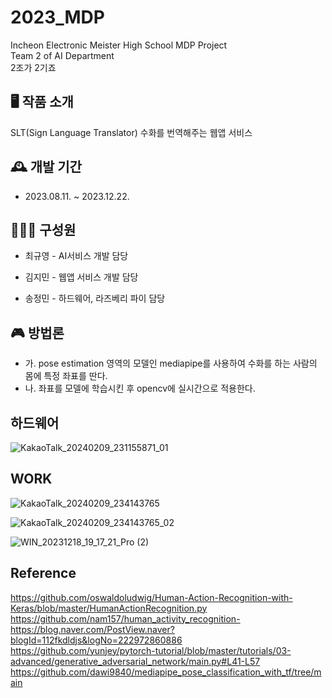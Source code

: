 # 2023_MDP
 Incheon Electronic Meister High School MDP Project\
 Team 2 of AI Department\
 2조가 2기죠

## 🖥 작품 소개
SLT(Sign Language Translator) 
수화를 번역해주는 웹앱 서비스

## 🕰 개발 기간
- 2023.08.11. ~ 2023.12.22.

## 👨‍👦‍👦 구성원
- 최규영 - AI서비스 개발 담당

- 김지민 - 웹앱 서비스 개발 담당

- 송정민 - 하드웨어, 라즈베리 파이 담당

## 🎮 방법론
- 가. pose estimation 영역의 모델인 mediapipe를 사용하여 수화를 하는 사람의 몸에 특정 좌표를 딴다.
- 나. 좌표를 모델에 학습시킨 후 opencv에 실시간으로 적용한다.

## 하드웨어

![KakaoTalk_20240209_231155871_01](https://github.com/Leegyu66/2023_MDP/assets/96297784/5648c54b-dd24-405a-b9dc-156fd8cd043d)


## WORK
![KakaoTalk_20240209_234143765](https://github.com/Leegyu66/2023_MDP/assets/96297784/4800147c-598b-4cbf-b2f2-441d2ccba05c)

![KakaoTalk_20240209_234143765_02](https://github.com/Leegyu66/2023_MDP/assets/96297784/f0884979-2445-45a2-8782-8abf2648ec59)

![WIN_20231218_19_17_21_Pro (2)](https://github.com/Leegyu66/2023_MDP/assets/96297784/7566c238-f765-4343-a017-d31b42250bc4)


## Reference
https://github.com/oswaldoludwig/Human-Action-Recognition-with-Keras/blob/master/HumanActionRecognition.py \
https://github.com/nam157/human_activity_recognition- \
https://blog.naver.com/PostView.naver?blogId=112fkdldjs&logNo=222972860886 \
https://github.com/yunjey/pytorch-tutorial/blob/master/tutorials/03-advanced/generative_adversarial_network/main.py#L41-L57 \
https://github.com/dawi9840/mediapipe_pose_classification_with_tf/tree/main
